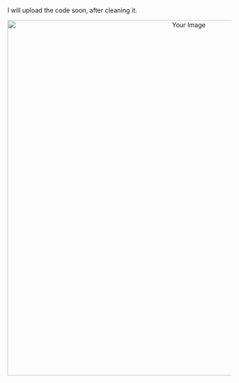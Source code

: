 I will upload the code soon, after cleaning it.


<p align="center">
<img src="./Images/sample.png" alt="Your Image" width="800" style="max-width:100%;" />
</p>
